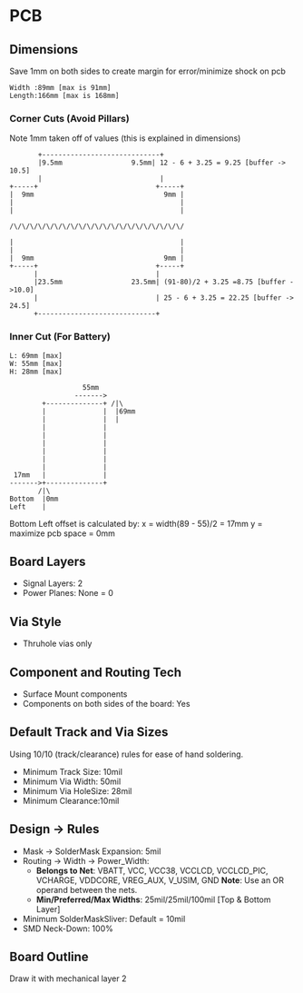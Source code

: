 # PCB
## Dimensions
Save 1mm on both sides to create margin for error/minimize shock on pcb

    Width :89mm [max is 91mm]
    Length:166mm [max is 168mm]

### Corner Cuts (Avoid Pillars)
Note 1mm taken off of values (this is explained in dimensions)

           +-----------------------------+
           |9.5mm                 9.5mm| 12 - 6 + 3.25 = 9.25 [buffer -> 10.5]
           |                             | 
    +-----+                             +-----+
    |  9mm                                9mm |
    |                                         |
    |                                         |
    
    /\/\/\/\/\/\/\/\/\/\/\/\/\/\/\/\/\/\/\/\/\/
    
    |                                         |
    |                                         |
    |  9mm                                9mm |
    +-----+                             +-----+
          |                             |  
          |23.5mm                 23.5mm| (91-80)/2 + 3.25 =8.75 [buffer ->10.0]
          |                             | 25 - 6 + 3.25 = 22.25 [buffer -> 24.5]
          +-----------------------------+



### Inner Cut (For Battery)
    L: 69mm [max]
    W: 55mm [max]
    H: 28mm [max]

                      55mm
                    ------->  
            +--------------+ /|\
            |              |  |69mm
            |              |  |
            |              |  
            |              |
            |              |
            |              |
            |              |
            |              |
     17mm   |              |
    ------->+--------------+
           /|\
    Bottom  |0mm
    Left    |

Bottom Left offset is calculated by:
    x = width(89 - 55)/2 = 17mm
    y = maximize pcb space =  0mm


## Board Layers
* Signal Layers: 2
* Power Planes: None = 0


## Via Style
* Thruhole vias only


## Component and Routing Tech
* Surface Mount components
* Components on both sides of the board: Yes


## Default Track and Via Sizes
Using 10/10 (track/clearance) rules for ease of hand soldering.
* Minimum Track Size: 10mil
* Minimum Via Width: 50mil
* Minimum Via HoleSize: 28mil
* Minimum Clearance:10mil


## Design -> Rules
* Mask -> SolderMask Expansion: 5mil
* Routing -> Width -> Power_Width:        
  - **Belongs to Net**: VBATT, VCC, VCC38, VCCLCD, VCCLCD_PIC, VCHARGE,
    VDDCORE, VREG_AUX, V_USIM, GND
    **Note**: Use an OR operand between the nets.
  - **Min/Preferred/Max Widths**: 25mil/25mil/100mil [Top & Bottom Layer]
* Minimum SolderMaskSliver: Default = 10mil    
* SMD Neck-Down: 100%                               

## Board Outline
Draw it with mechanical layer 2
